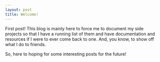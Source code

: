 ```yaml
---
layout: post
title: Welcome!
---
```


First post! This blog is mainly here to force me to document my side projects so that I have a running list of them and have documentation and resources if I were to ever come back to one. And, you know, to show off what I do to friends. 

So, here to hoping for some interesting posts for the future!
